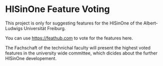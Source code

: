 # HISinOne Feature Voting
This project is only for suggesting features for the HISinOne of the Albert-Ludwigs Universität Freiburg.

You can use https://feathub.com to vote for the features here.

The Fachschaft of the technichal faculty will present the highest voted features in the university wide committee, which dicides about the further HISinOne developement.
